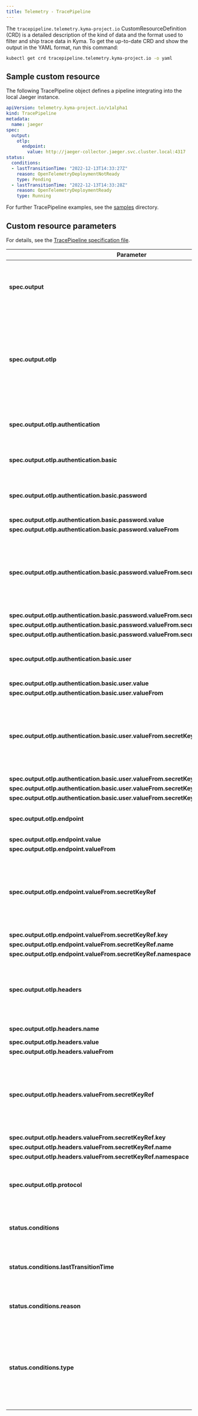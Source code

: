 ```yaml
---
title: Telemetry - TracePipeline
---
```


The `tracepipeline.telemetry.kyma-project.io` CustomResourceDefinition (CRD) is a detailed description of the kind of data and the format used to filter and ship trace data in Kyma. To get the up-to-date CRD and show the output in the YAML format, run this command:

```bash
kubectl get crd tracepipeline.telemetry.kyma-project.io -o yaml
```

## Sample custom resource

The following TracePipeline object defines a pipeline integrating into the local Jaeger instance.

```yaml
apiVersion: telemetry.kyma-project.io/v1alpha1
kind: TracePipeline
metadata:
  name: jaeger
spec:
  output:
    otlp:
      endpoint:
        value: http://jaeger-collector.jaeger.svc.cluster.local:4317
status:
  conditions:
  - lastTransitionTime: "2022-12-13T14:33:27Z"
    reason: OpenTelemetryDeploymentNotReady
    type: Pending
  - lastTransitionTime: "2022-12-13T14:33:28Z"
    reason: OpenTelemetryDeploymentReady
    type: Running
```

For further TracePipeline examples, see the [samples](https://github.com/kyma-project/telemetry-manager/tree/main/config/samples) directory.

## Custom resource parameters

For details, see the [TracePipeline specification file](https://github.com/kyma-project/telemetry-manager/blob/main/apis/telemetry/v1alpha1/tracepipeline_types.go).

<!-- The table below was generated automatically -->
<!-- Some special tags (html comments) are at the end of lines due to markdown requirements. -->
<!-- The content between "TABLE-START" and "TABLE-END" will be replaced -->

<!-- TABLE-START -->
<!-- TracePipeline v1alpha1 telemetry.kyma-project.io -->
| Parameter         | Description                                   |
| ---------------------------------------- | ---------|
| **spec.output** | Defines a destination for shipping trace data. Only one can be defined per pipeline. |
| **spec.output.otlp** | Configures the underlying Otel Collector with an [OTLP exporter](https://github.com/open-telemetry/opentelemetry-collector/blob/main/exporter/otlpexporter/README.md). If you switch `protocol`to `http`, an [OTLP HTTP exporter](https://github.com/open-telemetry/opentelemetry-collector/tree/main/exporter/otlphttpexporter) is used. |
| **spec.output.otlp.authentication** | Defines authentication options for the OTLP output |
| **spec.output.otlp.authentication.basic** | Contains credentials for HTTP basic auth |
| **spec.output.otlp.authentication.basic.password** | Contains the basic auth password or a secret reference. |
| **spec.output.otlp.authentication.basic.password.value** |  |
| **spec.output.otlp.authentication.basic.password.valueFrom** |  |
| **spec.output.otlp.authentication.basic.password.valueFrom.secretKeyRef** | Reference to a key in a Secret. You must provide `name` and `namespace` of the Secret, as well as the name of the `key`. |
| **spec.output.otlp.authentication.basic.password.valueFrom.secretKeyRef.key** |  |
| **spec.output.otlp.authentication.basic.password.valueFrom.secretKeyRef.name** |  |
| **spec.output.otlp.authentication.basic.password.valueFrom.secretKeyRef.namespace** |  |
| **spec.output.otlp.authentication.basic.user** | Contains the basic auth username or a secret reference. |
| **spec.output.otlp.authentication.basic.user.value** |  |
| **spec.output.otlp.authentication.basic.user.valueFrom** |  |
| **spec.output.otlp.authentication.basic.user.valueFrom.secretKeyRef** | Reference to a key in a Secret. You must provide `name` and `namespace` of the Secret, as well as the name of the `key`. |
| **spec.output.otlp.authentication.basic.user.valueFrom.secretKeyRef.key** |  |
| **spec.output.otlp.authentication.basic.user.valueFrom.secretKeyRef.name** |  |
| **spec.output.otlp.authentication.basic.user.valueFrom.secretKeyRef.namespace** |  |
| **spec.output.otlp.endpoint** | Defines the host and port (<host>:<port>) of an OTLP endpoint. |
| **spec.output.otlp.endpoint.value** |  |
| **spec.output.otlp.endpoint.valueFrom** |  |
| **spec.output.otlp.endpoint.valueFrom.secretKeyRef** | Reference to a key in a Secret. You must provide `name` and `namespace` of the Secret, as well as the name of the `key`. |
| **spec.output.otlp.endpoint.valueFrom.secretKeyRef.key** |  |
| **spec.output.otlp.endpoint.valueFrom.secretKeyRef.name** |  |
| **spec.output.otlp.endpoint.valueFrom.secretKeyRef.namespace** |  |
| **spec.output.otlp.headers** | Defines custom headers to be added to outgoing HTTP or GRPC requests. |
| **spec.output.otlp.headers.name** | Defines the header name. |
| **spec.output.otlp.headers.value** |  |
| **spec.output.otlp.headers.valueFrom** |  |
| **spec.output.otlp.headers.valueFrom.secretKeyRef** | Reference to a key in a Secret. You must provide `name` and `namespace` of the Secret, as well as the name of the `key`. |
| **spec.output.otlp.headers.valueFrom.secretKeyRef.key** |  |
| **spec.output.otlp.headers.valueFrom.secretKeyRef.name** |  |
| **spec.output.otlp.headers.valueFrom.secretKeyRef.namespace** |  |
| **spec.output.otlp.protocol** | Defines the OTLP protocol (http or grpc). Default is GRPC. |
| **status.conditions** | An array of conditions describing the status of the pipeline. |
| **status.conditions.lastTransitionTime** | An array of conditions describing the status of the pipeline. |
| **status.conditions.reason** | An array of conditions describing the status of the pipeline. |
| **status.conditions.type** | The possible transition types are:<br>- `Running`: The instance is ready and usable.<br>- `Pending`: The pipeline is being activated. |<!-- TABLE-END -->
